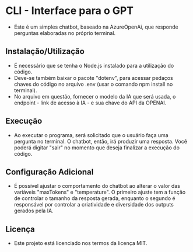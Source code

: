 # CLI - Interface para o GPT
* Este é um simples chatbot, baseado na AzureOpenAi, que responde perguntas elaboradas no próprio terminal.
## Instalação/Utilização
* É necessário que se tenha o Node.js instalado para a utilização do código.
* Deve-se também baixar o pacote "dotenv", para acessar pedaços chaves do código no arquivo .env (usar o comando npm install no terminal).
* No arquivo em questão, fornecer o modelo da IA que será usada, o endpoint - link de acesso à IA - e sua chave do API da OPENAI.
## Execução
* Ao executar o programa, será solicitado que o usuário faça uma pergunta no terminal. O chatbot, então, irá produzir uma resposta. Você poderá digitar "sair" no momento que deseja finalizar a execução do código.
## Configuração Adicional
* É possível ajustar o comportamento do chatbot ao alterar o valor das variáveis "maxTokens" e "temperature". O primeiro ajuste tem a função de controlar o tamanho da resposta gerada, enquanto o segundo é responsável por controlar a criatividade e diversidade dos outputs gerados pela IA.
## Licença
* Este projeto está licenciado nos termos da licença MIT.